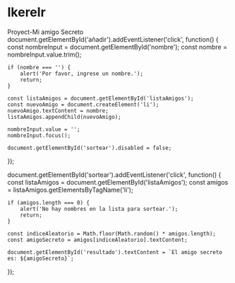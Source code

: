 # Ikerelr
Proyect-Mi amigo Secreto
document.getElementById('añadir').addEventListener('click', function() {
    const nombreInput = document.getElementById('nombre');
    const nombre = nombreInput.value.trim();

    if (nombre === '') {
        alert('Por favor, ingrese un nombre.');
        return;
    }

    const listaAmigos = document.getElementById('listaAmigos');
    const nuevoAmigo = document.createElement('li');
    nuevoAmigo.textContent = nombre;
    listaAmigos.appendChild(nuevoAmigo);

    nombreInput.value = '';
    nombreInput.focus();

    document.getElementById('sortear').disabled = false;
});

document.getElementById('sortear').addEventListener('click', function() {
    const listaAmigos = document.getElementById('listaAmigos');
    const amigos = listaAmigos.getElementsByTagName('li');

    if (amigos.length === 0) {
        alert('No hay nombres en la lista para sortear.');
        return;
    }

    const indiceAleatorio = Math.floor(Math.random() * amigos.length);
    const amigoSecreto = amigos[indiceAleatorio].textContent;

    document.getElementById('resultado').textContent = `El amigo secreto es: ${amigoSecreto}`;
});
